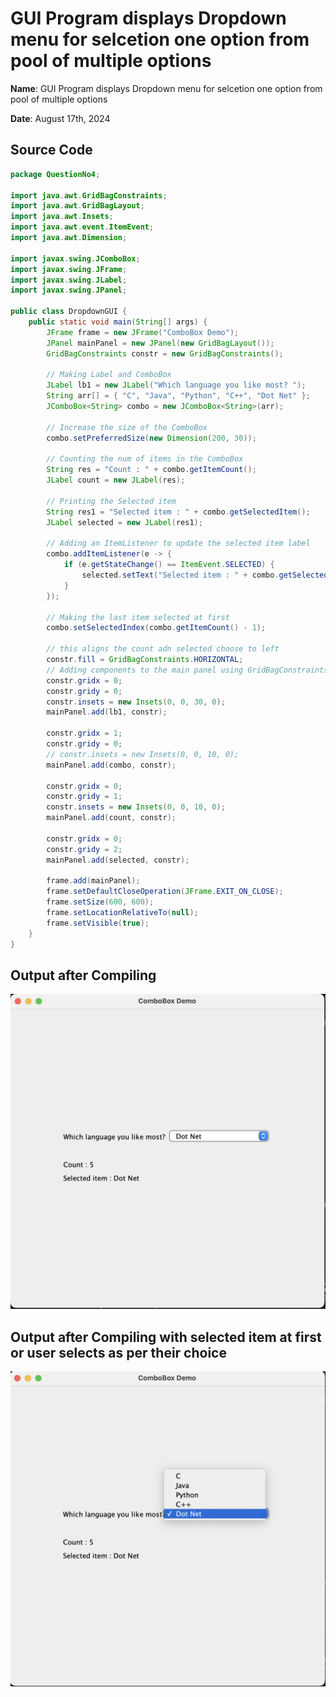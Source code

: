 # GUI Program displays Dropdown menu for selcetion one option from pool of multiple options

**Name**: GUI Program displays Dropdown menu for selcetion one option from pool of multiple options

**Date**: August 17th, 2024

## Source Code

```java
package QuestionNo4;

import java.awt.GridBagConstraints;
import java.awt.GridBagLayout;
import java.awt.Insets;
import java.awt.event.ItemEvent;
import java.awt.Dimension;

import javax.swing.JComboBox;
import javax.swing.JFrame;
import javax.swing.JLabel;
import javax.swing.JPanel;

public class DropdownGUI {
    public static void main(String[] args) {
        JFrame frame = new JFrame("ComboBox Demo");
        JPanel mainPanel = new JPanel(new GridBagLayout());
        GridBagConstraints constr = new GridBagConstraints();

        // Making Label and ComboBox
        JLabel lb1 = new JLabel("Which language you like most? ");
        String arr[] = { "C", "Java", "Python", "C++", "Dot Net" };
        JComboBox<String> combo = new JComboBox<String>(arr);

        // Increase the size of the ComboBox
        combo.setPreferredSize(new Dimension(200, 30));

        // Counting the num of items in the ComboBox
        String res = "Count : " + combo.getItemCount();
        JLabel count = new JLabel(res);

        // Printing the Selected item
        String res1 = "Selected item : " + combo.getSelectedItem();
        JLabel selected = new JLabel(res1);

        // Adding an ItemListener to update the selected item label
        combo.addItemListener(e -> {
            if (e.getStateChange() == ItemEvent.SELECTED) {
                selected.setText("Selected item : " + combo.getSelectedItem());
            }
        });

        // Making the last item selected at first
        combo.setSelectedIndex(combo.getItemCount() - 1);

        // this aligns the count adn selected choose to left
        constr.fill = GridBagConstraints.HORIZONTAL;
        // Adding components to the main panel using GridBagConstraints
        constr.gridx = 0;
        constr.gridy = 0;
        constr.insets = new Insets(0, 0, 30, 0);
        mainPanel.add(lb1, constr);

        constr.gridx = 1;
        constr.gridy = 0;
        // constr.insets = new Insets(0, 0, 10, 0);
        mainPanel.add(combo, constr);

        constr.gridx = 0;
        constr.gridy = 1;
        constr.insets = new Insets(0, 0, 10, 0);
        mainPanel.add(count, constr);

        constr.gridx = 0;
        constr.gridy = 2;
        mainPanel.add(selected, constr);

        frame.add(mainPanel);
        frame.setDefaultCloseOperation(JFrame.EXIT_ON_CLOSE);
        frame.setSize(600, 600);
        frame.setLocationRelativeTo(null);
        frame.setVisible(true);
    }
}
```

## Output after Compiling

![GUI Program displays Dropdown menu for selcetion one option from pool of multiple options](./output.png)

## Output after Compiling with selected item at first or user selects as per their choice

![GUI Program displays Dropdown menu for selcetion one option from pool of multiple options](./output0.png)
